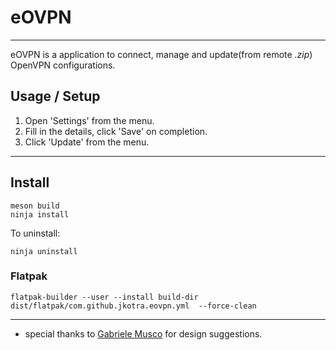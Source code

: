 # eOVPN

---

eOVPN is a application to connect, manage and update(from remote <i>.zip</i>) OpenVPN configurations.

## Usage / Setup

1. Open 'Settings' from the menu.
2. Fill in the details, click 'Save' on completion.
3. Click 'Update' from the menu.

---

## Install

```
meson build
ninja install
```

To uninstall:
```
ninja uninstall
```

### Flatpak

```
flatpak-builder --user --install build-dir dist/flatpak/com.github.jkotra.eovpn.yml  --force-clean
```

---

* special thanks to [Gabriele Musco](https://gitlab.gnome.org/GabMus) for design suggestions.
